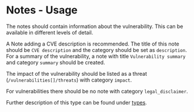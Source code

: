 # Notes - Usage

The notes should contain information about the vulnerability.
This can be available in different levels of detail.

A Note adding a CVE description is recommended. The title of this note should be `CVE description` and the category should be set as `description`.
For a summary of the vulnerability, a note with title `Vulnerability summary` and category `summary` should be created.

The impact of the vulnerability should be listed as a threat (`/vulnerabilities[]/threats`) with category `impact`.

For vulnerabilities there should be no note with category `legal_disclaimer`.

Further description of this type can be found under [types](types/notes-usage.en.md).
